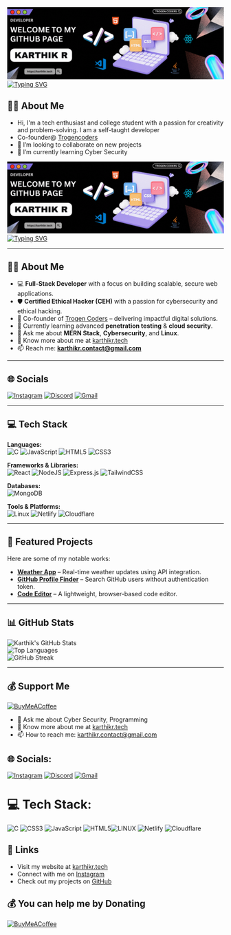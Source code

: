  <a href="https://karthikr.tech" target="_blank">
        <img src="banner.gif" alt="Clickable Image" href="https://karthikr.tech">
<!--<h1 style="color: #44AEFB;">Hi I'm KARTHIK R </h1>-->
<a href="https://git.io/typing-svg"><img src="https://readme-typing-svg.demolab.com?font=JetBrains+Mono&weight=900&size=21&pause=1000&width=435&lines=Hey%2C+I+am+Karthik" alt="Typing SVG" /></a>
  
## 🏄‍♂️ About Me
- Hi, I'm a tech enthusiast and college student with a passion for creativity and problem-solving. I am a self-taught developer
- Co-founder@ [Trogencoders](https://trogencoders.com)
- 👯 I’m looking to collaborate on new projects
- 🌱 I’m currently learning Cyber Security <!-- Banner -->
<a href="https://karthikr.tech" target="_blank">
    <img src="banner.gif" alt="Karthik's Banner">
</a>

<!-- Typing animation -->
<a href="https://git.io/typing-svg">
    <img src="https://readme-typing-svg.demolab.com?font=JetBrains+Mono&weight=900&size=21&pause=1000&width=435&lines=Hey%2C+I+am+Karthik;Full-Stack+Developer;Cybersecurity+Enthusiast+(CEH)" alt="Typing SVG" />
</a>

---

## 🏄‍♂️ About Me

- 💻 **Full-Stack Developer** with a focus on building scalable, secure web applications.
- 🛡️ **Certified Ethical Hacker (CEH)** with a passion for cybersecurity and ethical hacking.
- 🚀 Co-founder of [Trogen Coders](https://trogencoders.com) – delivering impactful digital solutions.
- 🌱 Currently learning advanced **penetration testing** & **cloud security**.
- 💬 Ask me about **MERN Stack**, **Cybersecurity**, and **Linux**.
- 📄 Know more about me at [karthikr.tech](https://karthikr.tech)
- 📫 Reach me: **[karthikr.contact@gmail.com](mailto:karthikr.contact@gmail.com)**

---

## 🌐 Socials

[![Instagram](https://img.shields.io/badge/Instagram-%23E4405F.svg?logo=Instagram&logoColor=white)](https://www.instagram.com/karthikr.tech/)
[![Discord](https://img.shields.io/badge/Discord-%235865F2.svg?logo=Discord&logoColor=white)](https://discord.com/invite/ChmYRUHGjC)
[![Gmail](https://img.shields.io/badge/Gmail-D14836.svg?logo=gmail&logoColor=white)](mailto:karthikr.contact@gmail.com)

---

## 💻 Tech Stack

**Languages:**  
![C](https://img.shields.io/badge/c-%2300599C.svg?style=for-the-badge&logo=c&logoColor=white)
![JavaScript](https://img.shields.io/badge/javascript-%23323330.svg?style=for-the-badge&logo=javascript&logoColor=%23F7DF1E)
![HTML5](https://img.shields.io/badge/html5-%23E34F26.svg?style=for-the-badge&logo=html5&logoColor=white)
![CSS3](https://img.shields.io/badge/css3-%231572B6.svg?style=for-the-badge&logo=css3&logoColor=white)

**Frameworks & Libraries:**  
![React](https://img.shields.io/badge/react-%2320232a.svg?style=for-the-badge&logo=react&logoColor=%2361DAFB)
![NodeJS](https://img.shields.io/badge/node.js-6DA55F?style=for-the-badge&logo=node.js&logoColor=white)
![Express.js](https://img.shields.io/badge/express.js-%23404d59.svg?style=for-the-badge&logo=express&logoColor=%2361DAFB)
![TailwindCSS](https://img.shields.io/badge/tailwindcss-%2338B2AC.svg?style=for-the-badge&logo=tailwind-css&logoColor=white)

**Databases:**  
![MongoDB](https://img.shields.io/badge/MongoDB-%234ea94b.svg?style=for-the-badge&logo=mongodb&logoColor=white)

**Tools & Platforms:**  
![Linux](https://img.shields.io/badge/Linux-FCC624?style=for-the-badge&logo=linux&logoColor=black)
![Netlify](https://img.shields.io/badge/netlify-%23000000.svg?style=for-the-badge&logo=netlify&logoColor=#00C7B7)
![Cloudflare](https://img.shields.io/badge/Cloudflare-F38020?style=for-the-badge&logo=Cloudflare&logoColor=white)

---

## 🚀 Featured Projects

Here are some of my notable works:

- **[Weather App](https://github.com/TAKI-KARTHIK/WEATHER-APP)** – Real-time weather updates using API integration.
- **[GitHub Profile Finder](https://github.com/TAKI-KARTHIK/GitHub-Profile-Finder)** – Search GitHub users without authentication token.
- **[Code Editor](https://github.com/TAKI-KARTHIK/CODE-EDITOR)** – A lightweight, browser-based code editor.

---

## 📊 GitHub Stats

![Karthik's GitHub Stats](https://github-readme-stats.vercel.app/api?username=TAKI-KARTHIK&show_icons=true&theme=tokyonight)  
![Top Languages](https://github-readme-stats.vercel.app/api/top-langs/?username=TAKI-KARTHIK&layout=compact&theme=tokyonight)  
![GitHub Streak](https://github-readme-streak-stats.herokuapp.com/?user=TAKI-KARTHIK&theme=tokyonight)

---

## 💰 Support Me

[![BuyMeACoffee](https://img.shields.io/badge/Buy%20Me%20a%20Coffee-ffdd00?style=for-the-badge&logo=buy-me-a-coffee&logoColor=black)](https://www.buymeacoffee.com/karthikr)

- 💬 Ask me about Cyber Security, Programming
- 📄 Know more about me at [karthikr.tech](https://karthikr.tech)
- 📫 How to reach me: [karthikr.contact@gmail.com](mailto:karthikr.contact@gmail.com)

## 🌐 Socials:

[![Instagram](https://img.shields.io/badge/Instagram-%23E4405F.svg?logo=Instagram&logoColor=white)](https://www.instagram.com/karthikr.tech/) [![Discord](https://img.shields.io/badge/Discord-%235865F2.svg?logo=Discord&logoColor=white)](https://discord.com/invite/ChmYRUHGjC) [![Gmail](https://img.shields.io/badge/Gmail-D14836.svg?logo=gmail&logoColor=white)](mailto:karthikr.contact@gmail.com)

# 💻 Tech Stack:

![C](https://img.shields.io/badge/c-%2300599C.svg?style=for-the-badge&logo=c&logoColor=white) ![CSS3](https://img.shields.io/badge/css3-%231572B6.svg?style=for-the-badge&logo=css3&logoColor=white) ![JavaScript](https://img.shields.io/badge/javascript-%23323330.svg?style=for-the-badge&logo=javascript&logoColor=%23F7DF1E) ![HTML5](https://img.shields.io/badge/html5-%23E34F26.svg?style=for-the-badge&logo=html5&logoColor=white)![LINUX](https://img.shields.io/badge/Linux-FCC624?style=for-the-badge&logo=linux&logoColor=black)
![Netlify](https://img.shields.io/badge/netlify-%23000000.svg?style=for-the-badge&logo=netlify&logoColor=#00C7B7) ![Cloudflare](https://img.shields.io/badge/Cloudflare-F38020?style=for-the-badge&logo=Cloudflare&logoColor=white)

## 🔗 Links

- Visit my website at [karthikr.tech](https://karthikr.tech)
- Connect with me on [Instagram](https://www.instagram.com/karthikr.tech/)
- Check out my projects on [GitHub](https://github.com/TAKI-KARTHIK)

## 💰 You can help me by Donating

[![BuyMeACoffee](https://img.shields.io/badge/Buy%20Me%20a%20Coffee-ffdd00?style=for-the-badge&logo=buy-me-a-coffee&logoColor=black)](https://www.buymeacoffee.com/karthikr)
